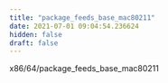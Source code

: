 ```yaml
---
title: "package_feeds_base_mac80211"
date: 2021-07-01 09:04:54.236624
hidden: false
draft: false
---
```


x86/64/package_feeds_base_mac80211

